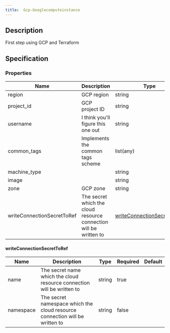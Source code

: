 ```yaml
---
title:  Gcp-Googlecomputeinstance
---
```


## Description

First step using GCP and Terraform

## Specification


### Properties

 Name | Description | Type | Required | Default 
 ------------ | ------------- | ------------- | ------------- | ------------- 
 region | GCP region | string | true |  
 project_id | GCP project ID | string | true |  
 username | I think you'll figure this one out | string | true |  
 common_tags | Implements the common tags scheme | list(any) | true |  
 machine_type |  | string | false |  
 image |  | string | false |  
 zone | GCP zone | string | false |  
 writeConnectionSecretToRef | The secret which the cloud resource connection will be written to | [writeConnectionSecretToRef](#writeConnectionSecretToRef) | false |  


#### writeConnectionSecretToRef

 Name | Description | Type | Required | Default 
 ------------ | ------------- | ------------- | ------------- | ------------- 
 name | The secret name which the cloud resource connection will be written to | string | true |  
 namespace | The secret namespace which the cloud resource connection will be written to | string | false |  
